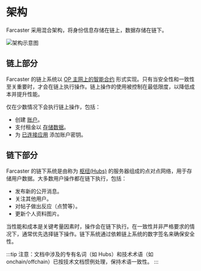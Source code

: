 # 架构

Farcaster 采用混合架构，将身份信息存储在链上，数据存储在链下。

![架构示意图](/assets/architecture.png)

## 链上部分

Farcaster 的链上系统以 [OP 主网上的智能合约](./contracts.md) 形式实现。只有当安全性和一致性至关重要时，才会在链上执行操作。链上操作的使用被控制在最低限度，以降低成本并提升性能。

仅在少数情况下会执行链上操作，包括：

- 创建 [账户](../what-is-farcaster/accounts.md)。
- 支付租金以 [存储数据](../what-is-farcaster/messages.md#storage)。
- 为 [已连接应用](../what-is-farcaster/apps.md#connected-apps) 添加账户密钥。

## 链下部分

Farcaster 的链下系统是由称为 [枢纽(Hubs)](./hubs.md) 的服务器组成的点对点网络，用于存储用户数据。大多数用户操作都在链下执行，包括：

- 发布新的公开消息。
- 关注其他用户。
- 对帖子做出反应（点赞等）。
- 更新个人资料图片。

当性能和成本是关键考量因素时，操作会在链下执行。在一致性并非严格要求的情况下，通常优先选择链下操作。链下系统通过依赖链上系统的数字签名来确保安全性。

:::tip
注意：文档中涉及的专有名词（如 Hubs）和技术术语（如 onchain/offchain）已按技术文档惯例处理，保持术语一致性。
:::
